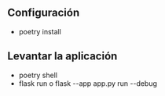 ## Configuración

- poetry install

## Levantar la aplicación

- poetry shell
- flask run o flask --app app.py run --debug